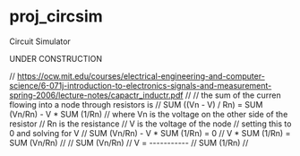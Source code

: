 # proj_circsim
Circuit Simulator

UNDER CONSTRUCTION



// https://ocw.mit.edu/courses/electrical-engineering-and-computer-science/6-071j-introduction-to-electronics-signals-and-measurement-spring-2006/lecture-notes/capactr_inductr.pdf
//
// the sum of the curren flowing into a node through resistors is
//   SUM ((Vn - V) / Rn) = SUM (Vn/Rn) - V * SUM (1/Rn)
//   where Vn is the voltage on the other side of the resistor
//         Rn is the resistance
//         V is the voltage of the node
// setting this to 0 and solving for V
//   SUM (Vn/Rn) - V * SUM (1/Rn) = 0
//   V * SUM (1/Rn) = SUM (Vn/Rn)
//
//       SUM (Vn/Rn)
//   V = -----------
//       SUM (1/Rn)
//

